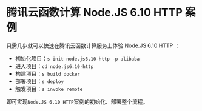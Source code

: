 # 腾讯云函数计算 Node.JS 6.10 HTTP 案例

只需几步就可以快速在腾讯云函数计算服务上体验 Node.JS 6.10 HTTP ：

- 初始化项目：`s init node.js6.10-http -p alibaba`
- 进入项目：`cd node.js6.10-http`
- 构建项目：`s build docker`
- 部署项目：`s deploy`
- 触发项目：`s invoke remote`

即可实现`Node.JS 6.10 HTTP`案例的初始化、部署整个流程。